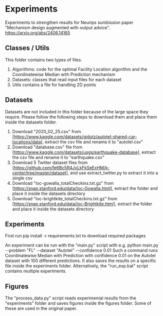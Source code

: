 # Experiments
Experiments to strengthen results for Neurips sumbission paper "Mechanism design augmented with output advice".
https://arxiv.org/abs/2406.14165

## Classes / Utils
This folder contains two types of files.
1. Algorithms: code for the optimal Facility Location algorithm and the Coordinatewise Median with Prediction mechanism
2. Datasets: classes that read input files for each dataset
3. Utils contains a file for handling 2D points

## Datasets
Datasets are not included in this folder because of the large space they require.
Please follow the following steps to download them and place them inside the datasets folder.
1. Download "2020_02_25.csv" from [https://www.kaggle.com/datasets/gidutz/autotel-shared-car-locations/data], extract the csv file and rename it to "autotel.csv"
2. Download "database.csv" file from [https://www.kaggle.com/datasets/usgs/earthquake-database], extract the csv file and rename it to "earthquake.csv"
3. Download 5 Twitter dataset files from [https://github.com/fe6Bc5R4JvLkFkSeExHM/k-center/tree/master/dataset], and use extract_twitter.py to extract it into a single csv
4. Download "loc-gowalla_totalCheckins.txt.gz" from [https://snap.stanford.edu/data/loc-Gowalla.html], extract the folder and place it inside the datasets directory
5. Download "loc-brightkite_totalCheckins.txt.gz" from [https://snap.stanford.edu/data/loc-Brightkite.html], extract the folder and place it inside the datasets directory

## Experiments
First run 
    pip install -r requirements.txt
to download required packages

An experiment can be run with the "main.py" script with e.g. 
    python main.py --problem "FL" --dataset "Autotel" --confidence 0.01
Such a command runs Coordinatewise Median with Prediction with confidence 0.01 on the Autotel dataset with 100 different predictions. 
It also saves the results on a specific file inside the experiments folder.
Alternatively, the "run_exp.bat" script contains multiple experiments.

## Figures
The "process_data.py" script reads experimental results from the "experiments" folder and saves figures inside the figures folder.
Some of these are used in the original paper.
